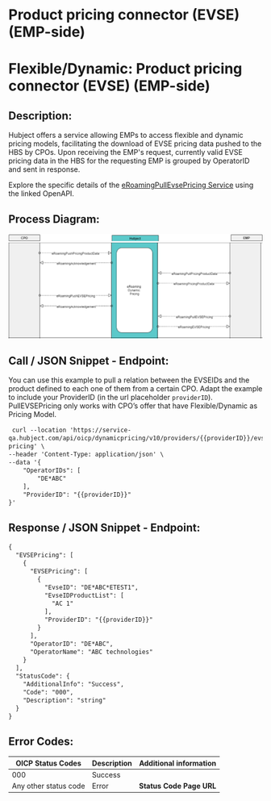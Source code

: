 # Product pricing connector (EVSE) (EMP-side)
# Flexible/Dynamic: Product pricing connector (EVSE) (EMP-side)

## Description:

Hubject offers a service allowing EMPs to access flexible and dynamic pricing
models, facilitating the download of EVSE pricing data pushed to the HBS by
CPOs. Upon receiving the EMP's request, currently valid EVSE pricing data in
the HBS for the requesting EMP is grouped by OperatorID and sent in response.

Explore the specific details of the [eRoamingPullEvsePricing
Service](https://hubject.github.io/oicp-emp-2.3-api-doc/#tag/eRoamingDynamicPricing/operation/eRoamingPullEVSEPricing_V1.0) using
the linked OpenAPI.

## Process Diagram:

![](attachments/3626501056/3626501070.png?width=760)![](attachments/3626501056/3626501073.png?width=760)

## Call / JSON Snippet - Endpoint:

You can use this example to pull a relation between the EVSEIDs and the
product defined to each one of them from a certain CPO. Adapt the example to
include your ProviderID (in the url placeholder `providerID`). PullEVSEPricing
only works with CPO’s offer that have Flexible/Dynamic as Pricing Model.

    
    
     curl --location 'https://service-qa.hubject.com/api/oicp/dynamicpricing/v10/providers/{{providerID}}/evse-pricing' \
    --header 'Content-Type: application/json' \
    --data '{
        "OperatorIDs": [
            "DE*ABC"
        ],
        "ProviderID": "{{providerID}}"
    }'

## Response / JSON Snippet - Endpoint:

    
    
    {
      "EVSEPricing": [
        {
          "EVSEPricing": [
            {
              "EvseID": "DE*ABC*ETEST1",
              "EvseIDProductList": [
                "AC 1"
              ],
              "ProviderID": "{{providerID}}"
            }
          ],
          "OperatorID": "DE*ABC",
          "OperatorName": "ABC technologies"
        }
      ],
      "StatusCode": {
        "AdditionalInfo": "Success",
        "Code": "000",
        "Description": "string"
      }
    }

## Error Codes:


| OICP Status Codes | Description | Additional information |
| ----------------- | ----------- | ----------------------
| 000               | Success     |                        |
| Any other status code | Error   |  **Status Code Page URL** |
